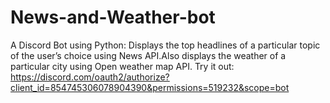 # News-and-Weather-bot
A Discord Bot using Python:
Displays the top headlines of a particular topic of the user’s choice using News API.Also displays the weather of a particular city using Open weather map API.
Try it out: https://discord.com/oauth2/authorize?client_id=854745306078904390&permissions=519232&scope=bot
